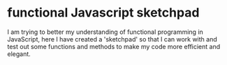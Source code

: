 # functional Javascript sketchpad

I am trying to better my understanding of functional programming in JavaScript, here I have created a 'sketchpad' so that I can work with and test out some functions and methods to make my code more efficient and elegant.

